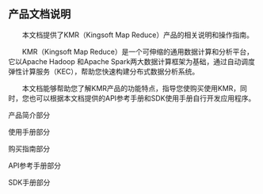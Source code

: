 ## 产品文档说明

　　本文档提供了KMR（Kingsoft Map Reduce）产品的相关说明和操作指南。
  
　　KMR（Kingsoft Map Reduce）是一个可伸缩的通用数据计算和分析平台，它以Apache Hadoop 和Apache Spark两大数据计算框架为基础，通过自动调度弹性计算服务（KEC），帮助您快速构建分布式数据分析系统。
  
　　本文档能够帮助您了解KMR产品的功能特点，指导您使购买使用KMR，同时，您也可以根据本文档提供的API参考手册和SDK使用手册自行开发应用程序。
  
  产品简介部分
  
  使用手册部分
  
  购买指南部分
  
  API参考手册部分
  
  SDK手册部分
  
  




